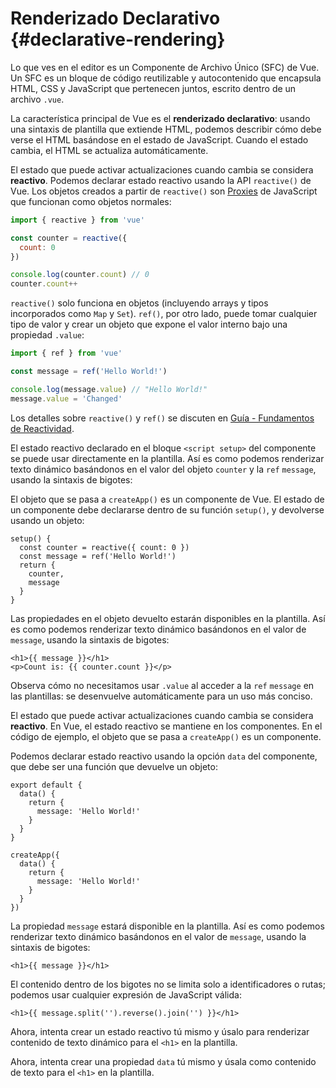 # Renderizado Declarativo {#declarative-rendering}

<div class="sfc">

Lo que ves en el editor es un Componente de Archivo Único (SFC) de Vue. Un SFC es un bloque de código reutilizable y autocontenido que encapsula HTML, CSS y JavaScript que pertenecen juntos, escrito dentro de un archivo `.vue`.

</div>

La característica principal de Vue es el **renderizado declarativo**: usando una sintaxis de plantilla que extiende HTML, podemos describir cómo debe verse el HTML basándose en el estado de JavaScript. Cuando el estado cambia, el HTML se actualiza automáticamente.

<div class="composition-api">

El estado que puede activar actualizaciones cuando cambia se considera **reactivo**. Podemos declarar estado reactivo usando la API `reactive()` de Vue. Los objetos creados a partir de `reactive()` son [Proxies](https://developer.mozilla.org/en-US/docs/Web/JavaScript/Reference/Global_Objects/Proxy) de JavaScript que funcionan como objetos normales:

```js
import { reactive } from 'vue'

const counter = reactive({
  count: 0
})

console.log(counter.count) // 0
counter.count++
```

`reactive()` solo funciona en objetos (incluyendo arrays y tipos incorporados como `Map` y `Set`). `ref()`, por otro lado, puede tomar cualquier tipo de valor y crear un objeto que expone el valor interno bajo una propiedad `.value`:

```js
import { ref } from 'vue'

const message = ref('Hello World!')

console.log(message.value) // "Hello World!"
message.value = 'Changed'
```

Los detalles sobre `reactive()` y `ref()` se discuten en <a target="_blank" href="/guide/essentials/reactivity-fundamentals.html">Guía - Fundamentos de Reactividad</a>.

<div class="sfc">

El estado reactivo declarado en el bloque `<script setup>` del componente se puede usar directamente en la plantilla. Así es como podemos renderizar texto dinámico basándonos en el valor del objeto `counter` y la `ref` `message`, usando la sintaxis de bigotes:

</div>

<div class="html">

El objeto que se pasa a `createApp()` es un componente de Vue. El estado de un componente debe declararse dentro de su función `setup()`, y devolverse usando un objeto:

```js{2,5}
setup() {
  const counter = reactive({ count: 0 })
  const message = ref('Hello World!')
  return {
    counter,
    message
  }
}
```

Las propiedades en el objeto devuelto estarán disponibles en la plantilla. Así es como podemos renderizar texto dinámico basándonos en el valor de `message`, usando la sintaxis de bigotes:

</div>

```vue-html
<h1>{{ message }}</h1>
<p>Count is: {{ counter.count }}</p>
```

Observa cómo no necesitamos usar `.value` al acceder a la `ref` `message` en las plantillas: se desenvuelve automáticamente para un uso más conciso.

</div>

<div class="options-api">

El estado que puede activar actualizaciones cuando cambia se considera **reactivo**. En Vue, el estado reactivo se mantiene en los componentes. <span class="html">En el código de ejemplo, el objeto que se pasa a `createApp()` es un componente.</span>

Podemos declarar estado reactivo usando la opción `data` del componente, que debe ser una función que devuelve un objeto:

<div class="sfc">

```js{3-5}
export default {
  data() {
    return {
      message: 'Hello World!'
    }
  }
}
```

</div>
<div class="html">

```js{3-5}
createApp({
  data() {
    return {
      message: 'Hello World!'
    }
  }
})
```

</div>

La propiedad `message` estará disponible en la plantilla. Así es como podemos renderizar texto dinámico basándonos en el valor de `message`, usando la sintaxis de bigotes:

```vue-html
<h1>{{ message }}</h1>
```

</div>

El contenido dentro de los bigotes no se limita solo a identificadores o rutas; podemos usar cualquier expresión de JavaScript válida:

```vue-html
<h1>{{ message.split('').reverse().join('') }}</h1>
```

<div class="composition-api">

Ahora, intenta crear un estado reactivo tú mismo y úsalo para renderizar contenido de texto dinámico para el `<h1>` en la plantilla.

</div>

<div class="options-api">

Ahora, intenta crear una propiedad `data` tú mismo y úsala como contenido de texto para el `<h1>` en la plantilla.

</div>